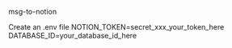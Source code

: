 msg-to-notion

Create an .env file
NOTION_TOKEN=secret_xxx_your_token_here
DATABASE_ID=your_database_id_here

